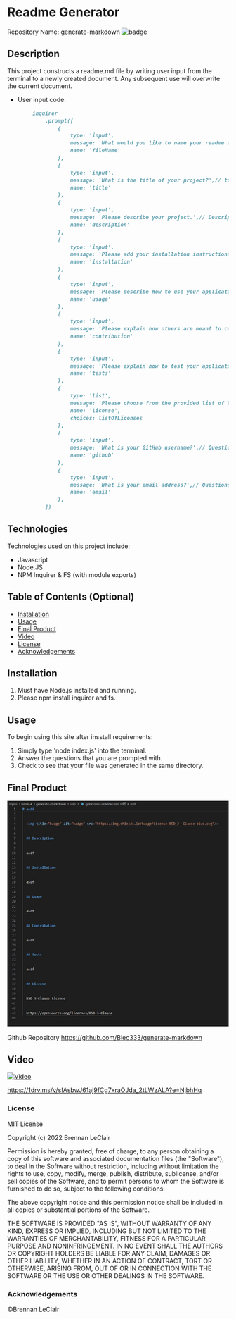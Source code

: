 # Readme Generator

Repository Name: generate-markdown
<img title="badge" alt="badge" src="https://img.shields.io/badge/License-MIT-yellow.svg"/>

## Description 

This project constructs a readme.md file by writing user input from the terminal to a newly created document.  Any subsequent use will overwrite the current document. 

* User input code:
```md
        inquirer
            .prompt([
                {
                    type: 'input',
                    message: 'What would you like to name your readme file?',// name the file
                    name: 'fileName'
                },
                {
                    type: 'input',
                    message: 'What is the title of your project?',// title of my project
                    name: 'title'
                },
                {
                    type: 'input',
                    message: 'Please describe your project.',// Description
                    name: 'description'
                },
                {
                    type: 'input',
                    message: 'Please add your installation instructions.',// Installation
                    name: 'installation'
                },
                {
                    type: 'input',
                    message: 'Please describe how to use your application.',// Usage
                    name: 'usage'
                },
                {
                    type: 'input',
                    message: 'Please explain how others are meant to contribute to your project.',// Contributing
                    name: 'contribution'
                },
                {
                    type: 'input',
                    message: 'Please explain how to test your application.',// Tests
                    name: 'tests'
                },
                {
                    type: 'list',
                    message: 'Please choose from the provided list of licenses',// License
                    name: 'license',
                    choices: listOfLicenses
                },
                {
                    type: 'input',
                    message: 'What is your GitHub username?',// Questions
                    name: 'github'
                },
                {
                    type: 'input',
                    message: 'What is your email address?',// Questions
                    name: 'email'
                },
            ])
```

## Technologies

Technologies used on this project include:
* Javascript
* Node.JS
* NPM Inquirer & FS (with module exports)


## Table of Contents (Optional)

* [Installation](#installation)
* [Usage](#usage)
* [Final Product](#final-product)
* [Video](#video)
* [License](#license)
* [Acknowledgements](#acknowledgements)

## Installation

1. Must have Node.js installed and running.
2. Please npm install inquirer and fs.

## Usage 

To begin using this site after insstall requirements:

1. Simply type 'node index.js' into the terminal.
2. Answer the questions that you are prompted with.
3. Check to see that your file was generated in the same directory.

## Final Product

<img title="image" alt="Style Showcase Page Screenshot" src="./docs/image1.jpg">



Github Repository
https://github.com/Blec333/generate-markdown


## Video

[![Video](./docs/performance.gif)](https://1drv.ms/v/s!AsbwJ61aj9fCg7xraOJda_2tLWzALA?e=NjbhHq "Video")

https://1drv.ms/v/s!AsbwJ61aj9fCg7xraOJda_2tLWzALA?e=NjbhHq

### License

MIT License

Copyright (c) 2022 Brennan LeClair

Permission is hereby granted, free of charge, to any person obtaining a copy
of this software and associated documentation files (the "Software"), to deal
in the Software without restriction, including without limitation the rights
to use, copy, modify, merge, publish, distribute, sublicense, and/or sell
copies of the Software, and to permit persons to whom the Software is
furnished to do so, subject to the following conditions:

The above copyright notice and this permission notice shall be included in all
copies or substantial portions of the Software.

THE SOFTWARE IS PROVIDED "AS IS", WITHOUT WARRANTY OF ANY KIND, EXPRESS OR
IMPLIED, INCLUDING BUT NOT LIMITED TO THE WARRANTIES OF MERCHANTABILITY,
FITNESS FOR A PARTICULAR PURPOSE AND NONINFRINGEMENT. IN NO EVENT SHALL THE
AUTHORS OR COPYRIGHT HOLDERS BE LIABLE FOR ANY CLAIM, DAMAGES OR OTHER
LIABILITY, WHETHER IN AN ACTION OF CONTRACT, TORT OR OTHERWISE, ARISING FROM,
OUT OF OR IN CONNECTION WITH THE SOFTWARE OR THE USE OR OTHER DEALINGS IN THE
SOFTWARE.


### Acknowledgements

©Brennan LeClair

